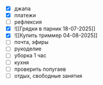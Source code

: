 - [x] джапа
- [x] платежи
- [ ] рефлексия
- [x] ![[Грядки в парник 18-07-2025]]
- [x] ![[Купить триммер 04-08-2025]]
- [ ] почта, эфиры
- [ ] рукоделие 
- [ ] уборка 1 час
- [ ] кухня
- [ ] проверить попугаев
- [ ] отдых, свободные занятия
